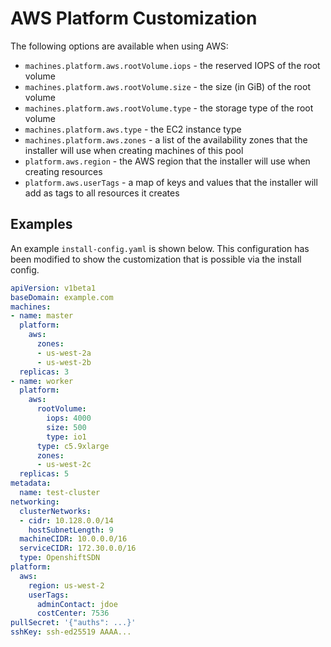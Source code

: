 # AWS Platform Customization

The following options are available when using AWS:

- `machines.platform.aws.rootVolume.iops` - the reserved IOPS of the root volume
- `machines.platform.aws.rootVolume.size` - the size (in GiB) of the root volume
- `machines.platform.aws.rootVolume.type` - the storage type of the root volume
- `machines.platform.aws.type` - the EC2 instance type
- `machines.platform.aws.zones` - a list of the availability zones that the installer will use when creating machines of this pool
- `platform.aws.region` - the AWS region that the installer will use when creating resources
- `platform.aws.userTags` - a map of keys and values that the installer will add as tags to all resources it creates

## Examples

An example `install-config.yaml` is shown below. This configuration has been modified to show the customization that is possible via the install config.

```yaml
apiVersion: v1beta1
baseDomain: example.com
machines:
- name: master
  platform:
    aws:
      zones:
      - us-west-2a
      - us-west-2b
  replicas: 3
- name: worker
  platform:
    aws:
      rootVolume:
        iops: 4000
        size: 500
        type: io1
      type: c5.9xlarge
      zones:
      - us-west-2c
  replicas: 5
metadata:
  name: test-cluster
networking:
  clusterNetworks:
  - cidr: 10.128.0.0/14
    hostSubnetLength: 9
  machineCIDR: 10.0.0.0/16
  serviceCIDR: 172.30.0.0/16
  type: OpenshiftSDN
platform:
  aws:
    region: us-west-2
    userTags:
      adminContact: jdoe
      costCenter: 7536
pullSecret: '{"auths": ...}'
sshKey: ssh-ed25519 AAAA...
```
